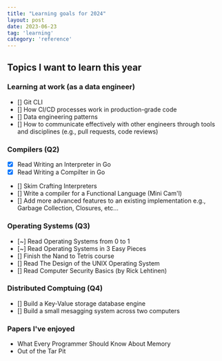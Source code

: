 ```yaml
---
title: "Learning goals for 2024"
layout: post
date: 2023-06-23
tag: 'learning'
category: 'reference'
---
```


## Topics I want to learn this year

### Learning at work (as a data engineer)
- [] Git CLI
- [] How CI/CD processes work in production-grade code
- [] Data engineering patterns
- [] How to communicate effectively with other engineers through
tools and disciplines (e.g., pull requests, code reviews)

### Compilers (Q2)
- [X] Read Writing an Interpreter in Go
- [X] Read Writing a Compilter in Go
- [] Skim Crafting Interpreters
- [] Write a compiler for a Functional Language (Mini Cam'l)
- [] Add more advanced features to an existing implementation
e.g., Garbage Collection, Closures, etc...

### Operating Systems (Q3)
- [~] Read Operating Systems from 0 to 1
- [~] Read Operating Systems in 3 Easy Pieces
- [] Finish the Nand to Tetris course
- [] Read The Design of the UNIX Operating System
- [] Read Computer Security Basics (by Rick Lehtinen)

### Distributed Comptuing (Q4)
- [] Build a Key-Value storage database engine
- [] Build a small mesagging system across two computers

### Papers I've enjoyed
- What Every Programmer Should Know About Memory
- Out of the Tar Pit